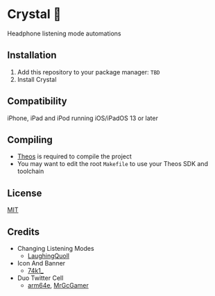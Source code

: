 # Crystal 💎
Headphone listening mode automations

## Installation
1. Add this repository to your package manager: `TBD`
2. Install Crystal

## Compatibility
iPhone, iPad and iPod running iOS/iPadOS 13 or later

## Compiling
  - [Theos](https://theos.dev/) is required to compile the project
  - You may want to edit the root `Makefile` to use your Theos SDK and toolchain

## License
[MIT](https://github.com/Traurige/Crystal/blob/main/LICENSE)

## Credits
  - Changing Listening Modes
    - [LaughingQuoll](https://twitter.com/LaughingQuoll)
  - Icon And Banner
    - [74k1_](https://twitter.com/74k1_)
  - Duo Twitter Cell
    - [arm64e](https://twitter.com/arm64e), [MrGcGamer](https://twitter.com/MrGcGamer)
